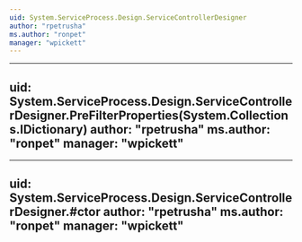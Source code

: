 ```yaml
---
uid: System.ServiceProcess.Design.ServiceControllerDesigner
author: "rpetrusha"
ms.author: "ronpet"
manager: "wpickett"
---
```


---
uid: System.ServiceProcess.Design.ServiceControllerDesigner.PreFilterProperties(System.Collections.IDictionary)
author: "rpetrusha"
ms.author: "ronpet"
manager: "wpickett"
---

---
uid: System.ServiceProcess.Design.ServiceControllerDesigner.#ctor
author: "rpetrusha"
ms.author: "ronpet"
manager: "wpickett"
---
